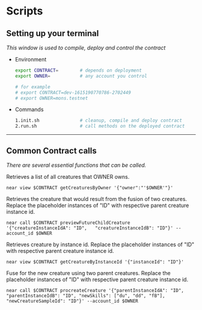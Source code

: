 # Scripts

## Setting up your terminal

*This window is used to compile, deploy and control the contract*
- Environment
  ```sh
  export CONTRACT=        # depends on deployment
  export OWNER=           # any account you control

  # for example
  # export CONTRACT=dev-1615190770786-2702449
  # export OWNER=mons.testnet
  ```

- Commands
  ```sh
  1.init.sh               # cleanup, compile and deploy contract
  2.run.sh                # call methods on the deployed contract
  ```
---

## Common Contract calls

*There are several essential functions that can be called.*

  Retrieves a list of all creatures that OWNER owns.

    near view $CONTRACT getCreaturesByOwner '{"owner":"'$OWNER'"}'

  Retrieves the creature that would result from the fusion of two creatures. Replace the placeholder instances of "ID" with respective parent creature instance id.

    near call $CONTRACT previewFutureChildCreature '{"creatureInstanceIdA": "ID",   "creatureInstanceIdB": "ID"}' --account_id $OWNER

  Retrieves creature by instance id. Replace the placeholder instances of "ID" with respective parent creature instance id.

    near view $CONTRACT getCreatureByInstanceId '{"instanceId": "ID"}'

  Fuse for the new creature using two parent creatures. Replace the placeholder instances of "ID" with respective parent creature instance id.

    near call $CONTRACT procreateCreature '{"parentInstanceIdA": "ID", "parentInstanceIdB": "ID", "newSkills": ["du", "dd", "fB"], "newCreatureSampleId": "ID"}' --account_id $OWNER